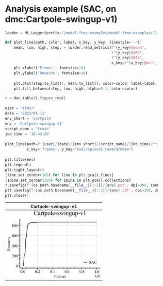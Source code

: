 # Analysis example (SAC, on dmc:Cartpole-swingup-v1)
```python
loader = ML_Logger(prefix="/model-free-examples/model-free-examples/")
```
```python
def plot_line(path, color, label, x_key, y_key, linestyle='-'):
    mean, low, high, step, = loader.read_metrics(f"{y_key}@mean",
                                                 f"{y_key}@16%",
                                                 f"{y_key}@84%",
                                                 x_key=f"{x_key}@min", path=path, dropna=True)
    plt.xlabel('Frames', fontsize=18)
    plt.ylabel('Rewards', fontsize=18)

    plt.plot(step.to_list(), mean.to_list(), color=color, label=label, linestyle=linestyle)
    plt.fill_between(step, low, high, alpha=0.1, color=color)
```
```python
r = doc.table().figure_row()

user = 'timur'
date = '2023/01-11'
env_short = 'cartpole'
env = 'Cartpole-swingup-v1'
script_name = 'train'
job_time = '10.43.09'

plot_line(path=f"{user}/{date}/{env_short}/{script_name}/{job_time}/**/metrics.pkl", color='black', label='SAC',
          x_key='frames', y_key="eval/episode_reward/mean")

plt.title(env)
plt.legend()
plt.tight_layout()
[line.set_zorder(100) for line in plt.gca().lines]
[spine.set_zorder(100) for spine in plt.gca().collections]
r.savefig(f'{os.path.basename(__file__)[:-3]}/{env}.png', dpi=300, zoom=0.3, title=env)
plt.savefig(f'{os.path.basename(__file__)[:-3]}/{env}.pdf', dpi=300, zoom=0.3)
plt.close()
```

| **Cartpole-swingup-v1** |
|:-----------------------:|
| <img style="align-self:center; zoom:0.3;" src="results_sac/Cartpole-swingup-v1.png" image="None" styles="{'margin': '0.5em'}" width="None" height="None" dpi="300"/> |

